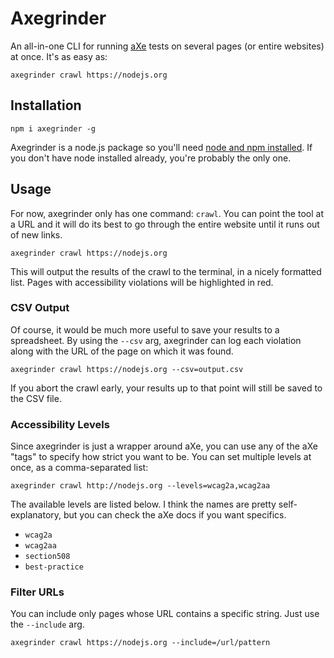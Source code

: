 # Axegrinder

An all-in-one CLI for running [aXe](https://www.deque.com/products/axe/) tests on several pages (or entire websites) at once. It's as easy as:

```
axegrinder crawl https://nodejs.org
```

## Installation

```
npm i axegrinder -g
```

Axegrinder is a node.js package so you'll need [node and npm installed](https://nodejs.org/en/). If you don't have node installed already, you're probably the only one.

## Usage

For now, axegrinder only has one command: `crawl`. You can point the tool at a URL and it will do its best to go through the entire website until it runs out of new links.

```
axegrinder crawl https://nodejs.org
```

This will output the results of the crawl to the terminal, in a nicely formatted list. Pages with accessibility violations will be highlighted in red.

### CSV Output

Of course, it would be much more useful to save your results to a spreadsheet. By using the `--csv` arg, axegrinder can log each violation along with the URL of the page on which it was found.

```
axegrinder crawl https://nodejs.org --csv=output.csv
```

If you abort the crawl early, your results up to that point will still be saved to the CSV file.

### Accessibility Levels

Since axegrinder is just a wrapper around aXe, you can use any of the aXe "tags" to specify how strict you want to be. You can set multiple levels at once, as a comma-separated list:

```
axegrinder crawl http://nodejs.org --levels=wcag2a,wcag2aa
```

The available levels are listed below. I think the names are pretty self-explanatory, but you can check the aXe docs if you want specifics.

- `wcag2a`
- `wcag2aa`
- `section508`
- `best-practice`

### Filter URLs

You can include only pages whose URL contains a specific string. Just use the `--include` arg.

```
axegrinder crawl https://nodejs.org --include=/url/pattern
```